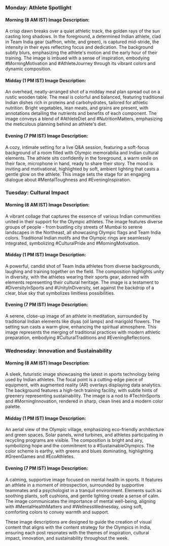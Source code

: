 ### **Monday: Athlete Spotlight**

#### **Morning (8 AM IST) Image Description:**
A crisp dawn breaks over a quiet athletic track, the golden rays of the sun casting long shadows. In the foreground, a determined Indian athlete, clad in Team India gear (saffron, white, and green), is captured mid-stride, the intensity in their eyes reflecting focus and dedication. The background subtly blurs, emphasizing the athlete's motion and the early hour of their training. The image is imbued with a sense of inspiration, embodying #MorningMotivation and #AthleteJourney through its vibrant colors and dynamic composition.

#### **Midday (1 PM IST) Image Description:**
An overhead, neatly-arranged shot of a midday meal plan spread out on a rustic wooden table. The meal is colorful and balanced, featuring traditional Indian dishes rich in proteins and carbohydrates, tailored for athletic nutrition. Bright vegetables, lean meats, and grains are present, with annotations detailing the nutrients and benefits of each component. The image conveys a blend of #AthleteDiet and #NutritionMatters, emphasizing the meticulous planning behind an athlete's diet.

#### **Evening (7 PM IST) Image Description:**
A cozy, intimate setting for a live Q&A session, featuring a soft-focus background of a room filled with Olympic memorabilia and Indian cultural elements. The athlete sits confidently in the foreground, a warm smile on their face, microphone in hand, ready to share their story. The mood is inviting and motivational, highlighted by soft, ambient lighting that casts a gentle glow on the athlete. This image sets the stage for an engaging dialogue about #MentalToughness and #EveningInspiration.

### **Tuesday: Cultural Impact**

#### **Morning (8 AM IST) Image Description:**
A vibrant collage that captures the essence of various Indian communities united in their support for the Olympic athletes. The image features diverse groups of people - from bustling city streets of Mumbai to serene landscapes in the Northeast, all showcasing Olympic flags and Team India colors. Traditional Indian motifs and the Olympic rings are seamlessly integrated, symbolizing #CulturalPride and #MorningMotivation.

#### **Midday (1 PM IST) Image Description:**
A powerful, candid shot of Team India athletes from diverse backgrounds, laughing and training together on the field. The composition highlights unity in diversity, with the athletes wearing their sports gear, adorned with elements representing their cultural heritage. The image is a testament to #DiversityInSports and #UnityInDiversity, set against the backdrop of a clear, blue sky that symbolizes limitless possibilities.

#### **Evening (7 PM IST) Image Description:**
A serene, close-up image of an athlete in meditation, surrounded by traditional Indian elements like diyas (oil lamps) and marigold flowers. The setting sun casts a warm glow, enhancing the spiritual atmosphere. This image represents the merging of traditional practices with modern athletic preparation, embodying #CulturalTraditions and #EveningReflections.

### **Wednesday: Innovation and Sustainability**

#### **Morning (8 AM IST) Image Description:**
A sleek, futuristic image showcasing the latest in sports technology being used by Indian athletes. The focal point is a cutting-edge piece of equipment, with augmented reality (AR) overlays displaying data analytics. The background features a high-tech training facility, with subtle hints of greenery representing sustainability. The image is a nod to #TechInSports and #MorningInnovation, rendered in sharp, clean lines and a modern color palette.

#### **Midday (1 PM IST) Image Description:**
An aerial view of the Olympic village, emphasizing eco-friendly architecture and green spaces. Solar panels, wind turbines, and athletes participating in recycling programs are visible. The composition is bright and airy, symbolizing hope and the commitment to a #SustainableOlympics. The color scheme is earthy, with greens and blues dominating, highlighting #GreenGames and #EcoAthletes.

#### **Evening (7 PM IST) Image Description:**
A calming, supportive image focused on mental health in sports. It features an athlete in a moment of introspection, surrounded by supportive teammates and a psychologist in a tranquil environment. Elements such as soothing plants, soft cushions, and gentle lighting create a sense of calm. The image communicates the importance of mental well-being, aligning with #MentalHealthMatters and #WellnessWednesday, using soft, comforting colors to convey warmth and support.

These image descriptions are designed to guide the creation of visual content that aligns with the content strategy for the Olympics in India, ensuring each post resonates with the themes of inspiration, cultural impact, innovation, and sustainability throughout the week.